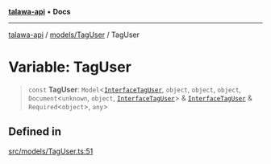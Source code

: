 [**talawa-api**](../../../README.md) • **Docs**

***

[talawa-api](../../../modules.md) / [models/TagUser](../README.md) / TagUser

# Variable: TagUser

> `const` **TagUser**: `Model`\<[`InterfaceTagUser`](../interfaces/InterfaceTagUser.md), `object`, `object`, `object`, `Document`\<`unknown`, `object`, [`InterfaceTagUser`](../interfaces/InterfaceTagUser.md)\> & [`InterfaceTagUser`](../interfaces/InterfaceTagUser.md) & `Required`\<`object`\>, `any`\>

## Defined in

[src/models/TagUser.ts:51](https://github.com/PalisadoesFoundation/talawa-api/blob/6712e9940a5702665afc506fa9f6e9d7e1dc7991/src/models/TagUser.ts#L51)
